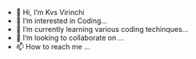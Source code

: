 - 👋 Hi, I’m Kvs Virinchi
- 👀 I’m interested in  Coding...
- 🌱 I’m currently learning various coding techinques...
- 💞️ I’m looking to collaborate on ...
- 📫 How to reach me ...

<!---
Virusmart14/Virusmart14 is a ✨ special ✨ repository because its `README.md` (this file) appears on your GitHub profile.
You can click the Preview link to take a look at your changes.
--->
